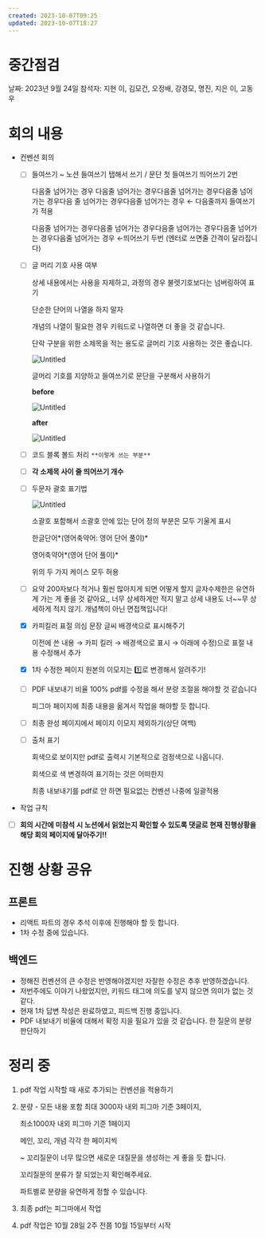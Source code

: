 ```yaml
---
created: 2023-10-07T09:25
updated: 2023-10-07T18:27
---
```

# 중간점검

날짜: 2023년 9월 24일
참석자: 지현 이, 김모건, 오정배, 강경모, 명진, 지은 이, 고동우

# 회의 내용

- 컨벤션 회의
    - [ ]  들여쓰기 ~ 노션 들여쓰기 탭해서 쓰기 / 문단 첫 들여쓰기 띄어쓰기 2번
        
        다음줄 넘어가는 경우 다음줄 넘어가는 경우다음줄 넘어가는 경우다음줄 넘어가는 경우다음   줄 넘어가는 경우다음줄 넘어가는 경우 ← 다음줄까지 들여쓰기가 적용
        
          다음줄 넘어가는 경우다음줄 넘어가는 경우다음줄 넘어가는 경우다음줄 넘어가는 경우다음줄 넘어가는 경우 ←띄어쓰기 두번 (엔터로 쓰면줄 간격이 달라집니다)
        
    - [ ]  글 머리 기호 사용 여부
        
        상세 내용에서는 사용을 자제하고, 과정의 경우 불렛기호보다는 넘버링하여 표기
        
        단순한 단어의 나열을 하지 말자
        
        개념의 나열이 필요한 경우 키워드로 나열하면 더 좋을 것 같습니다.
        
        단락 구분을 위한 소제목을 적는 용도로 글머리 기호 사용하는 것은 좋습니다.
        
        ![Untitled](Untitled%202.png)
        
        글머리 기호를 지양하고 들여쓰기로 문단을 구분해서 사용하기
        
        **before**
        
        ![Untitled](Untitled%203.png)
        
        **after** 
        
        ![Untitled](Untitled%204.png)
        
    - [ ]  코드 블록 볼드 처리 `**이렇게 쓰는 부분**`
    - [ ]  **각 소제목 사이 줄 띄어쓰기 개수**
    - [ ]  두문자 괄호 표기법
        
        ![Untitled](Untitled%205.png)
        
        소괄호 포함해서 소괄호 안에 있는 단어 정의 부분은 모두 기울게 표시
        
        한글단어*(영어축약어: 영어 단어 풀이)*
        
        영어축약어*(영어 단어 풀이)*
        
        위의 두 가지 케이스 모두 허용
        
    - [ ]  요약 200자보다 적거나 훨씬 많아지게 되면 어떻게 할지 글자수제한은 유연하게 가는 게 좋을 것 같아요,, 너무 상세하게만 적지 말고 상세 내용도 너~~무 상세하게 적지 않기. 개념책이 아닌 면접책입니다!
    - [x]  카피킬러 표절 의심 문장 글씨 배경색으로 표시해주기
        
        이전에 쓴 내용 → 카피 킬러 → 배경색으로 표시 → 아래에 수정)으로 표절 내용 수정해서 추가
        
    - [x]  1차 수정한 페이지 원본의 이모지는 1️⃣로 변경해서 알려주기!
    - [ ]  PDF 내보내기 비율 100% pdf를 수정을 해서 분량 조절을 해야할 것 같습니다
        
        피그마 페이지에 최종 내용을 옮겨서 작업을 해야할 듯 합니다.
        
    - [ ]  최종 완성 페이지에서 페이지 이모지 제외하기(상단 여백)
    - [ ]  출처 표기
        
        회색으로 보이지만 pdf로 출력시 기본적으로 검정색으로 나옵니다.
        
        회색으로 색 변경하여 표기하는 것은 어떠한지
        
        최종 내보내기를 pdf로 안 하면 필요없는 컨벤션 나중에 일괄적용
        
- 작업 규칙
- [ ]  **회의 시간에 미참석 시 노션에서 읽었는지 확인할 수 있도록 댓글로 현재 진행상황을 해당 회의 페이지에 달아주기!!**

# 진행 상황 공유

## 프론트

- 리액트 파트의 경우 추석 이후에 진행해야 할 듯 합니다.
- 1차 수정 중에 있습니다.

## 백엔드

- 정해진 컨벤션의 큰 수정은 반영해야겠지만 자잘한 수정은 추후 반영하겠습니다.
- 저번주에도 이야기 나왔었지만, 키워드 태그에 의도를 넣지 않으면 의미가 없는 것 같다.
- 현재 1차 답변 작성은 완료하였고, 피드백 진행 중입니다.
- PDF 내보내기 비율에 대해서 확정 지을 필요가 있을 것 같습니다. 한 질문의 분량 판단하기

# 정리 중

1. pdf 작업 시작할 때 새로 추가되는 컨벤션을 적용하기
2. 분량 - 모든 내용 포함 최대 3000자 내외 피그마 기준 3페이지,
    
    최소1000자 내외  피그마 기준 1페이지
    
    메인, 꼬리, 개념 각각 한 페이지씩 
    
    ~ 꼬리질문이 너무 많으면 새로운 대질문을 생성하는 게 좋을 듯 합니다.
    
    꼬리질문의 분류가 잘 되었는지 확인해주세요.
    
    파트별로 분량을 유연하게 정할 수 있습니다.
    
3. 최종 pdf는 피그마에서 작업
4. pdf 작업은 10월 28일 2주 전쯤 10월 15일부터 시작